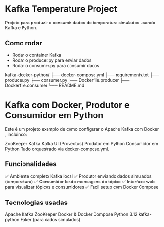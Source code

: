 # Kafka Temperature Project

Projeto para produzir e consumir dados de temperatura simulados usando Kafka e Python.
## Como rodar

- Rodar o container Kafka
- Rodar o producer.py para enviar dados
- Rodar o consumer.py para consumir dados

kafka-docker-python/
├── docker-compose.yml
├── requirements.txt
├── producer.py
├── consumer.py
├── Dockerfile.producer
├── Dockerfile.consumer
└── README.md



# Kafka com Docker, Produtor e Consumidor em Python
Este é um projeto exemplo de como configurar o Apache Kafka com Docker , incluindo:

ZooKeeper
Kafka
Kafka UI (Provectus)
Produtor em Python
Consumidor em Python
Tudo orquestrado via docker-compose.yml.

## Funcionalidades
✅ Ambiente completo Kafka local
✅ Produtor enviando dados simulados (temperatura)
✅ Consumidor lendo mensagens do tópico
✅ Interface web para visualizar tópicos e consumidores
✅ Fácil setup com Docker Compose


## Tecnologias usadas
Apache Kafka
ZooKeeper
Docker & Docker Compose
Python 3.12
kafka-python
Faker (para dados simulados)